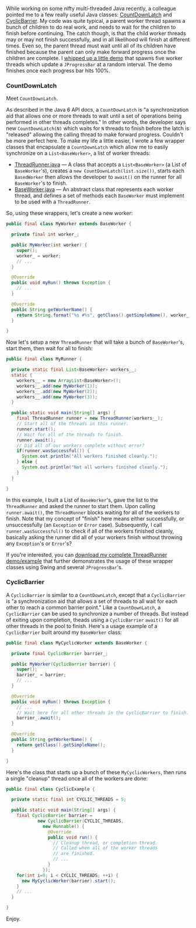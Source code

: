 While working on some nifty multi-threaded Java recently, a colleague pointed me to a few really useful Java classes: [CountDownLatch](http://java.sun.com/javase/6/docs/api/java/util/concurrent/CountDownLatch.html) and [CyclicBarrier](http://java.sun.com/javase/6/docs/api/java/util/concurrent/CyclicBarrier.html).  My code was quite typical, a parent worker thread spawns a bunch of children to do real work, and needs to wait for the children to finish before continuing.  The catch though, is that the child worker threads may or may not finish successfully, and in all likelihood will finish at different times.  Even so, the parent thread must wait until all of its children have finished because the parent can only make forward progress once the children are complete.  I [whipped up a little demo](https://github.com/markkolich/blog/blob/master/content/static/entries/understanding-javas-countdownlatch/kolich.com-countdownlatch-swing-example.zip?raw=true) that spawns five worker threads which update a `JProgressBar` at a random interval.  The demo finishes once each progress bar hits 100%.

### CountDownLatch

Meet `CountDownLatch`.

As described in the Java 6 API docs, a `CountDownLatch` is "a synchronization aid that allows one or more threads to wait until a set of operations being performed in other threads completes."  In other words, the developer says new `CountDownLatch(N)` which waits for `N` threads to finish before the latch is "released" allowing the calling thread to make forward progress.  Couldn't be more perfect here.  To make my life a little easier, I wrote a few wrapper classes that encapsulate a `CountDownLatch` which allow me to easily synchronize on a `List<BaseWorker>`, a list of worker threads:

* [ThreadRunner.java](static/entries/understanding-javas-countdownlatch/ThreadRunner.java) &mdash; A class that accepts a `List<BaseWorker>` (a List of `BaseWorker`'s), creates a `new CountDownLatch(list.size())`, starts each `BasedWorker` then allows the developer to `await()` on the runner for all `BaseWorker`'s to finish.
* [BaseWorker.java](static/entries/understanding-javas-countdownlatch/BaseWorker.java) &mdash; An abstract class that represents each worker thread, and defines a set of methods each `BaseWorker` must implement to be used with a `ThreadRunner`.

So, using these wrappers, let's create a new worker:

```java
public final class MyWorker extends BaseWorker {

  private final int worker_;

  public MyWorker(int worker) {
    super();
    worker_ = worker;
    // ...
  }

  @Override
  public void myRun() throws Exception {
    // ...
  }

  @Override
  public String getWorkerName() {
    return String.format("%s #%s", getClass().getSimpleName(), worker_);
  }

}
```

Now let's setup a new `ThreadRunner` that will take a bunch of `BaseWorker`'s, start them, then wait for all to finish:

```java
public final class MyRunner {

  private static final List<BaseWorker> workers__;
  static {
    workers__ = new ArrayList<BaseWorker>();
    workers__.add(new MyWorker(1));
    workers__.add(new MyWorker(2));
    workers__.add(new MyWorker(3));
  }

  public static void main(String[] args) {
    final ThreadRunner runner = new ThreadRunner(workers__);
    // Start all of the threads in this runner.
    runner.start();
    // Wait for all of the threads to finish.
    runner.await();
    // Did all of our workers complete without error?
    if(runner.wasSuccessful()) {
      System.out.println("All workers finished cleanly.");
    } else {
      System.out.println("Not all workers finished cleanly.");
    }
  }

}
```

In this example, I built a List of `BaseWorker`'s, gave the list to the `ThreadRunner` and asked the runner to start them.  Upon calling `runner.await()`, the `ThreadRunner` blocks waiting for all of the workers to finish.  Note that my concept of "finish" here means either successfully, or unsuccessfully (an `Exception` or `Error` case).  Subsequently, I call `runner.wasSuccessful()` to check if all of the workers finished cleanly, basically asking the runner did all of your workers finish without throwing any `Exception`'s or `Error`'s?

If you're interested, you can [download my complete ThreadRunner demo/example](static/entries/understanding-javas-countdownlatch/kolich.com-countdownlatch-swing-example.zip) that further demonstrates the usage of these wrapper classes using Swing and several `JProgressBar`'s.

### CyclicBarrier

A `CyclicBarrier` is similar to a `CountDownLatch`, except that a `CyclicBarrier` is "a synchronization aid that allows a set of threads to all wait for each other to reach a common barrier point."  Like a `CountDownLatch`, a `CyclicBarrier` can be used to synchronize a number of threads.  But instead of exiting upon completion, theads using a `CyclicBarrier` `await()` for all other threads in the pool to finish.  Here's a usage example of a `CyclicBarrier` built around my `BaseWorker` class:

```java
public final class MyCyclicWorker extends BaseWorker {

  private final CyclicBarrier barrier_;

  public MyWorker(CyclicBarrier barrier) {
    super();
    barrier_ = barrier;
    // ...
  }

  @Override
  public void myRun() throws Exception {
    // ...
    // Wait here for all other threads in the CyclicBarrier to finish.
    barrier_.await();
  }

  @Override
  public String getWorkerName() {
    return getClass().getSimpleName();
  }

}
```

Here's the class that starts up a bunch of these `MyCyclicWorkers`, then runs a single "cleanup" thread once all of the workers are done:

```java
public final class CyclicExample {

  private static final int CYCLIC_THREADS = 5;

  public static void main(String[] args) {
    final CyclicBarrier barrier =
            new CyclicBarrier(CYCLIC_THREADS,
              new Runnable() {
                @Override
                public void run() {
                  // Cleanup thread, or completion thread.
                  // Called when all of the worker threads
                  // are finished.
                  // ...
                }
              });
    for(int i=0; i < CYCLIC_THREADS; ++i) {
      new MyCyclicWorker(barrier).start();
    }
    // ...
  }

}
```

Enjoy.

<!--- tags: java -->